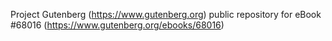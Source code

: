Project Gutenberg (https://www.gutenberg.org) public repository for
eBook #68016 (https://www.gutenberg.org/ebooks/68016)

